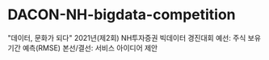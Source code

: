 # DACON-NH-bigdata-competition
"데이터, 문화가 되다"  2021년(제2회) NH투자증권 빅데이터 경진대회
예선: 주식 보유기간 예측(RMSE) 
본선/결선: 서비스 아이디어 제안
